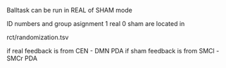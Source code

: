  

Balltask can be run in REAL of SHAM mode

ID numbers and group asignment 1 real 0 sham are located in

rct/randomization.tsv

if real feedback is from CEN - DMN PDA
if sham feedback is from SMCl -SMCr PDA


